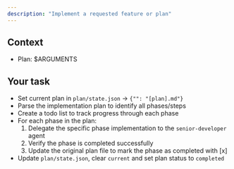 ```yaml
---
description: "Implement a requested feature or plan"
---
```


## Context

- Plan: $ARGUMENTS

## Your task

- Set current plan in `plan/state.json` -> `{"": "[plan].md"}`
- Parse the implementation plan to identify all phases/steps
- Create a todo list to track progress through each phase
- For each phase in the plan:
  1. Delegate the specific phase implementation to the `senior-developer` agent
  2. Verify the phase is completed successfully
  3. Update the original plan file to mark the phase as completed with [x]
- Update `plan/state.json`, clear `current` and set plan status to `completed`
